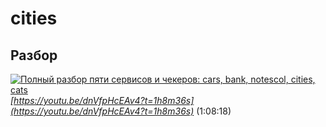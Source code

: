 # cities

## Разбор

[![Полный разбор пяти сервисов и чекеров: cars, bank, notescol, cities, cats](https://img.youtube.com/vi/dnVfpHcEAv4/mqdefault.jpg)](https://www.youtube.com/watch?v=dnVfpHcEAv4)  
*[https://youtu.be/dnVfpHcEAv4?t=1h8m36s](https://youtu.be/dnVfpHcEAv4?t=1h8m36s)* (1:08:18)